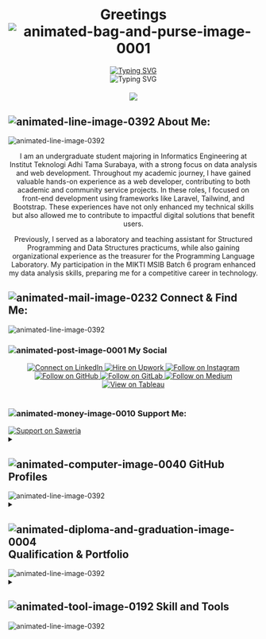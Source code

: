 <div align="center">
    <h1>Greetings <img src="https://fonts.gstatic.com/s/e/notoemoji/latest/1f44b/512.webp" border="0" alt="animated-bag-and-purse-image-0001" width="40" height="40"/></h1>
    <a href="https://git.io/typing-svg"><img src="https://readme-typing-svg.herokuapp.com?font=Sans+Serif&weight=500&size=30&pause=1000&color=FFFFFF&center=true&vCenter=true&multiline=true&width=500&height=75&lines=I'm+Ryan+Gading+Abdullah" alt="Typing SVG" />
    </a>
</div>
<div align="center">
    <img src="https://readme-typing-svg.demolab.com?font=Sans+Serif&weight=900&size=40&duration=1000&pause=1000&center=true&vCenter=true&width=500&height=75&lines=Data+Analyst+Enthusiast;Data+Scientist;Teaching+Enthusiast;Treasurer;Frontend+Developer;UI+Design+(Figma);Graphic+Design+(Canva)" alt="Typing SVG">
</div>
</br>
<div align="center">
    <img src="https://komarev.com/ghpvc/?username=RyanGA09&&style=flat-square" align="center"/>
</div>

<h2><img src="https://fonts.gstatic.com/s/e/notoemoji/latest/1f4ab/512.webp" border="0" alt="animated-line-image-0392" width="22" height="22"/> About Me:</h2>
<img src="https://www.animatedimages.org/data/media/562/animated-line-image-0392.gif" border="0" alt="animated-line-image-0392" width="1920" height="10"/>
<div align="center">
    <p>
        I am an undergraduate student majoring in Informatics Engineering at Institut Teknologi Adhi Tama Surabaya, with a strong focus on data analysis and web development. Throughout my academic journey, I have gained valuable hands-on experience as a web developer, contributing to both academic and community service projects. In these roles, I focused on front-end development using frameworks like Laravel, Tailwind, and Bootstrap. These experiences have not only enhanced my technical skills but also allowed me to contribute to impactful digital solutions that benefit users.
    </p>
    <p>
        Previously, I served as a laboratory and teaching assistant for Structured Programming and Data Structures practicums, while also gaining organizational experience as the treasurer for the Programming Language Laboratory. My participation in the MIKTI MSIB Batch 6 program enhanced my data analysis skills, preparing me for a competitive career in technology.
    </p>
</div>

<h2><img src="https://www.animatedimages.org/data/media/1335/animated-mail-image-0232.gif" border="0" alt="animated-mail-image-0232" width="22" height="22"/> Connect & Find Me:</h2>
<img src="https://www.animatedimages.org/data/media/562/animated-line-image-0392.gif" border="0" alt="animated-line-image-0392" width="1920" height="10"/>
<h3><img src="https://www.animatedimages.org/data/media/1456/animated-post-image-0001.gif" border="0" alt="animated-post-image-0001" width="30" height="25"/> My Social</h3>
<div align="center">
    <!-- LinkedIn Badge -->
    <a href="https://www.linkedin.com/in/ryan-gading-abdullah" target="blank">
        <img src="https://img.shields.io/badge/LinkedIn-Connect/Follow-blue?logo=linkedin&style=for-the-badge" alt="Connect on LinkedIn" />
    </a>
    <!-- Upwork Badge -->
    <a href="https://www.upwork.com/freelancers/~01786dce7666e1a0e4" target="_blank">
        <img src="https://img.shields.io/badge/Upwork-Hire-6FDA44?logo=upwork&style=for-the-badge" alt="Hire on Upwork" />
    </a>
    <!-- Instagram Badge -->
    <a href="https://www.instagram.com/ryan_g._a" target="blank">
        <img src="https://img.shields.io/badge/Instagram-Follow-purple?logo=instagram&style=for-the-badge" alt="Follow on Instagram" />
    </a>
    <!-- GitHub Badge -->
    <a href="https://github.com/RyanGA09" target="blank">
        <img src="https://img.shields.io/badge/GitHub-Follow-181717?logo=github&style=for-the-badge" alt="Follow on GitHub" />
    </a>
    <!-- GitLab Badge -->
    <a href="https://gitlab.com/RyanGA09" target="_blank">
        <img src="https://img.shields.io/badge/GitLab-Follow-FCA121?logo=gitlab&style=for-the-badge" alt="Follow on GitLab" />
    </a>
    <!-- Bitbucket Badge -->
<!--     <a href="https://bitbucket.org/RyanGA09" target="_blank">
        <img src="https://img.shields.io/badge/Bitbucket-Follow-blue?logo=bitbucket&style=for-the-badge" alt="Follow on Bitbucket" />
    </a> -->
    <!-- Medium Badge -->
    <a href="https://medium.com/@ryangadingabdullah" target="blank">
        <img src="https://img.shields.io/badge/Medium-Follow-000000?logo=medium&style=for-the-badge" alt="Follow on Medium" />
    </a>
    <!-- Tableau Badge -->
    <a href="https://public.tableau.com/app/profile/ryanga09/vizzes" target="blank">
        <img src="https://img.shields.io/badge/Tableau-Follow-orange?logo=tableau&style=for-the-badge" alt="View on Tableau" />
    </a>
    <!-- YouTube Badge -->
<!--         <a href="https://www.youtube.com/channel/yourchannel" target="blank">
        <img src="https://img.shields.io/badge/YouTube-Subscribe-red?logo=youtube&style=for-the-badge" alt="Subscribe on YouTube" />
    </a> -->
    <!-- Discord Badge -->
<!--         <a href="https://discord.com/invite/yourserver" target="blank">
        <img src="https://img.shields.io/badge/Discord-Join-blue?logo=discord&style=for-the-badge" alt="Join on Discord" />
    </a> -->
    <!-- Behance Badge -->
<!--         <a href="https://www.behance.net/yourprofile" target="blank">
        <img src="https://img.shields.io/badge/Behance-View-blue?logo=behance&style=for-the-badge" alt="View on Behance" />
    </a> -->
    <!-- Dribbble Badge -->
<!--         <a href="https://dribbble.com/yourprofile" target="blank">
        <img src="https://img.shields.io/badge/Dribbble-Follow-pink?logo=dribbble&style=for-the-badge" alt="Follow on Dribbble" />
    </a> -->
    <!-- Pinterest Badge -->
<!--         <a href="https://www.pinterest.com/yourprofile" target="blank">
        <img src="https://img.shields.io/badge/Pinterest-Follow-red?logo=pinterest&style=for-the-badge" alt="Follow on Pinterest" />
    </a> -->
    <!-- Stack Overflow Badge -->
<!--         <a href="https://stackoverflow.com/users/yourprofile" target="blank">
        <img src="https://img.shields.io/badge/Stack_Overflow-Follow-orange?logo=stackoverflow&style=for-the-badge" alt="Follow on Stack Overflow" />
    </a> -->
    <!-- Blogger Blog Badge -->
<!--         <a href="https://yourbloggerblog.blogspot.com" target="blank">
        <img src="https://img.shields.io/badge/Blogger-Visit-orange?style=for-the-badge&logo=blogger" alt="Visit My Blogger Blog" />
    </a> -->
    <!-- WordPress Blog Badge -->
<!--         <a href="https://yourwordpressblog.wordpress.com" target="blank">
        <img src="https://img.shields.io/badge/WordPress-Visit-blue?style=for-the-badge&logo=wordpress" alt="Visit My WordPress Blog" />
    </a> -->
    <!-- Jekyll/GitHub Pages Blog Badge -->
<!--         <a href="https://yourusername.github.io" target="blank">
        <img src="https://img.shields.io/badge/GitHub_Pages-Read-black?style=for-the-badge&logo=github" alt="Read My GitHub Pages Blog" />
    </a> -->
    <!-- Custom Blog Badge -->
<!--         <a href="https://yourblog.com" target="blank">
        <img src="https://img.shields.io/badge/Blog-Read-green?style=for-the-badge" alt="Read My Blog" />
    </a> -->
    <!-- Twitch Badge -->
<!--         <a href="https://www.twitch.tv/yourchannel" target="blank">
        <img src="https://img.shields.io/badge/Twitch-Follow-purple?logo=twitch&style=for-the-badge" alt="Follow on Twitch" />
    </a> -->
    <!-- Vimeo Badge -->
<!--         <a href="https://vimeo.com/yourprofile" target="blank">
        <img src="https://img.shields.io/badge/Vimeo-Subscribe-blue?logo=vimeo&style=for-the-badge" alt="Subscribe on Vimeo" />
    </a> -->
    <!-- GitHub Sponsors Badge -->
<!--         <a href="https://github.com/sponsors/yourusername" target="blank">
        <img src="https://img.shields.io/badge/GitHub_Sponsors-Support-yellow?logo=github&style=for-the-badge" alt="Support on GitHub Sponsors" />
    </a> -->
    <!-- Quora Badge -->
<!--         <a href="https://www.quora.com/profile/yourusername" target="blank">
        <img src="https://img.shields.io/badge/Quora-Follow-red?logo=quora&style=for-the-badge" alt="Follow on Quora" />
    </a> -->
    <!-- Spotify Badge -->
<!--         <a href="https://open.spotify.com/user/yourusername" target="blank">
        <img src="https://img.shields.io/badge/Spotify-Follow-green?logo=spotify&style=for-the-badge" alt="Follow on Spotify" />
    </a> -->
    <!-- Steam Badge -->
<!--         <a href="https://steamcommunity.com/id/yourusername" target="blank">
        <img src="https://img.shields.io/badge/Steam-Follow-green?logo=steam&style=for-the-badge" alt="Follow on Steam" />
    </a> -->
    <!-- Patreon Badge -->
<!--         <a href="https://www.patreon.com/yourusername" target="blank">
        <img src="https://img.shields.io/badge/Patreon-Support-blue?logo=patreon&style=for-the-badge" alt="Support on Patreon" />
    </a> -->
    <!-- DeviantArt Badge -->
<!--         <a href="https://www.deviantart.com/yourusername" target="blank">
        <img src="https://img.shields.io/badge/DeviantArt-Follow-darkgreen?logo=deviantart&style=for-the-badge" alt="Follow on DeviantArt" />
    </a> -->
    <!-- Vercel Badge -->
<!--         <a href="https://vercel.com/yourusername" target="blank">
        <img src="https://img.shields.io/badge/Vercel-Deploy-black?logo=vercel&style=for-the-badge" alt="Deploy on Vercel" />
    </a> -->
    <!-- Netlify Badge -->
<!--         <a href="https://www.netlify.com/yourusername" target="blank">
        <img src="https://img.shields.io/badge/Netlify-Deploy-darkblue?logo=netlify&style=for-the-badge" alt="Deploy on Netlify" />
    </a> -->
    <!-- Heroku Badge -->
<!--         <a href="https://www.heroku.com/yourapp" target="blank">
        <img src="https://img.shields.io/badge/Heroku-Deploy-purple?logo=heroku&style=for-the-badge" alt="Deploy on Heroku" />
    </a> -->
    <!-- Cloudflare Badge -->
<!--         <a href="https://www.cloudflare.com/yourprofile" target="blank">
        <img src="https://img.shields.io/badge/Cloudflare-Use-green?logo=cloudflare&style=for-the-badge" alt="Use Cloudflare" />
    </a> -->
</div>
</br>
<h3><img src="https://www.animatedimages.org/data/media/100/animated-money-image-0010.gif" border="0" alt="animated-money-image-0010" width="22" height="22"/> Support Me:</h3>
<div align="left">
    <!-- Patreon Badge -->
<!--     <a href="https://www.patreon.com/yourusername" target="_blank">
        <img src="https://img.shields.io/badge/Patreon-Support-f96854?logo=patreon&style=for-the-badge" alt="Support on Patreon" />
    </a> -->
    <!-- Saweria Badge -->
    <a href="https://saweria.co/RyanGA09" target="_blank">
        <img src="https://img.shields.io/badge/Saweria-Support-orange?logo=saweria&style=for-the-badge" alt="Support on Saweria" />
    </a>
    <!-- Sociabuzz Badge -->
<!--     <a href="https://sociabuzz.com/yourusername" target="_blank">
        <img src="https://img.shields.io/badge/Sociabuzz-Support-00C3FF?logo=sociabuzz&style=for-the-badge" alt="Support on Sociabuzz" />
    </a> -->
    <!-- Streamlabs Badge -->
<!--     <a href="https://streamlabs.com/yourusername" target="_blank">
        <img src="https://img.shields.io/badge/Streamlabs-Donate-green?logo=streamlabs&style=for-the-badge" alt="Donate with Streamlabs" />
    </a> -->
    <!-- Nyawer.co Badge -->
<!--     <a href="https://nyawer.co/yourusername" target="_blank">
        <img src="https://img.shields.io/badge/Nyawer-Support-red?logo=nyawer&style=for-the-badge" alt="Support on Nyawer.co" />
    </a> -->
    <!-- Trakteer Badge -->
<!--     <a href="https://trakteer.id/yourusername" target="_blank">
        <img src="https://img.shields.io/badge/Trakteer-Support-FF3C3C?logo=trakteer&style=for-the-badge" alt="Support on Trakteer" />
    </a> -->
</div>

<details>
    <summary>
        <h2><img src="https://www.animatedimages.org/data/media/56/animated-computer-image-0461.gif" border="0" alt="animated-computer-image-0040" width="25" height="30"/> GitHub Profiles</h2>
        <img src="https://www.animatedimages.org/data/media/562/animated-line-image-0392.gif" border="0" alt="animated-line-image-0392" width="1920" height="10"/>
    </summary>
    <h3><img src="https://fonts.gstatic.com/s/e/notoemoji/latest/1f525/512.webp" border="0" alt="animated-line-image-0392" width="22" height="22"/> Streak Stats:</h3>
    <div align="center">
        <img src="https://github-readme-streak-stats.herokuapp.com/?user=RyanGA09&theme=tokyonight&hide_border=false" alt="Streak">
    </div>
    </br>
    <h3><img src="https://fonts.gstatic.com/s/e/notoemoji/latest/26a1/512.webp" border="0" width="22" height="22"/> Github Stats:</h3>
    <div align="center">
        <img src="https://github-readme-stats.vercel.app/api?username=RyanGA09&theme=tokyonight&hide_border=false&include_all_commits=true&count_private=false" alt="Stats">
    </div>
    <h3><img src="https://www.animatedimages.org/data/media/56/animated-computer-image-0285.gif" border="0" alt="animated-computer-image-0285" width="50" height="25"/> Languages Stats:</h3>
    <div align="center">
        <img src="https://github-readme-stats.vercel.app/api/top-langs/?username=RyanGA09&theme=tokyonight&hide_border=false&include_all_commits=true&count_private=true&layout=compact&langs_count=20&hide_progress=false&card_width=450" alt="Languages">
    </div>
    <h3><img src="https://www.animatedimages.org/data/media/1353/animated-medal-image-0019.gif" border="0" alt="animated-computer-image-0040" width="25" height="25"/> Achievements Stats:</h3>
    <div align="center">
        <img src="https://github-profile-trophy.vercel.app/?username=RyanGA09&no-frame=false&theme=tokyonight&no-bg=true&margin-w=15&margin-h=15" alt="Stats">
    </div>
    <h3><img src="https://www.animatedimages.org/data/media/56/animated-computer-image-0366.gif" border="0" alt="animated-computer-image-0366" width="22" height="22"/> Contribution Stats</h3>
    <div align="center">
        <a href="https://github.com/ashutosh00710/github-readme-activity-graph"><img alt="RyanGA09's Activity Graph" src="https://github-readme-activity-graph.vercel.app/graph?username=RyanGA09&bg_color=202330&color=00ffe1&line=3d59a1&point=ffffff&area=true&hide_border=true" /></a>
    </div>
</details>

<details>
    <summary>
        <h2><img src="https://www.animatedimages.org/data/media/1137/animated-diploma-and-graduation-image-0004.gif" border="0" alt="animated-diploma-and-graduation-image-0004" width="22" height="22"/> Qualification & Portfolio</h2>
        <img src="https://www.animatedimages.org/data/media/562/animated-line-image-0392.gif" border="0" alt="animated-line-image-0392" width="1920" height="10"/>
    </summary>
    <h3>Qualification:</h3>
    <div>
        <h4><img src="https://www.animatedimages.org/data/media/973/animated-bag-and-purse-image-0001.gif" border="0" alt="animated-bag-and-purse-image-0001" width="22" height="22"/> Work Experiences</h4>
        <ul align="left">
            <li>
                <strong>Writer</strong> — 
                <a href="https://medium.com/">Medium</a> [November 2024 - Present]
            </li> 
            <li>
                <strong>Web Developer</strong> — 
                <a href="https://itats.ac.id/">Institut Teknologi Adhi Tama Surabaya</a> [March 2024 - Present]
                <ul>
                    <li><strong>Web Developer - Academic Project</strong> [August 2024 - Present]</li>
                    <li><strong>Web Developer - Community Service Program/Field Work (KKN)</strong> [May 2024 - July 2024]</li>
                    <li><strong>Web Developer - Practical Work/Internship (KP)</strong> [March 2024 - July 2024]</li>
                </ul>
            </li> 
            <li>
                <strong>Laboratory Assistant</strong> — 
                <a href="https://itats.ac.id/">Institut Teknologi Adhi Tama Surabaya</a> [September 2022 - August 2024]
                <ul>
                    <li><strong>Software Engineering Laboratory Assistant (Programming Language Laboratory Assistant)</strong> [March 2024 - August 2024]</li>
                    <li><strong>Programming Language Laboratory Assistant</strong> [September 2022 - February 2024]</li>
                </ul>
            </li>
            <li>
                <strong>Laboratory Assistant - Treasurer</strong> — 
                <a href="https://itats.ac.id/">Institut Teknologi Adhi Tama Surabaya</a> [September 2023 - August 2024]
                <ul>
                    <li><strong>Treasurer - Software Engineering Laboratory Assistant (Programming Language Laboratory Assistant)</strong> [March 2024 - August 2024]</li>
                    <li><strong>Treasurer - Programming Language Laboratory Assistant</strong> [September 2023 - Februari 2024]</li>
                </ul>
            </li> 
            <li>
                <strong>Independent Study - Independent Campus</strong> — 
                <a href="https://mikti.id/">Masyarakat Industri Kreatif Teknologi Informasi dan Komunikasi Indonesia (MIKTI)</a> [February 2024 - June 2024]
            </li> 
            <li>
                <strong>Junior Web Developer</strong> — 
                <a href="https://digitalent.kominfo.go.id/#">Digital Talent Scholarship</a> [April 2023 - May 2023]
            </li> 
        </ul>
        <h4><img src="https://fonts.gstatic.com/s/e/notoemoji/latest/1f393/512.webp" border="0" alt="animated-line-image-0392" width="22" height="22"/> Educations:</h4>
        <ul align="left">
            <li><strong>Informatics Engineering</strong> — <a href="https://itats.ac.id/">Institut Teknologi Adhi Tama Surabaya</a> [September 2021 - Expected Graduation: 2025]</li>
            <li>
                <strong>MySkill Shortclass Monthly (2024)</strong> — 
                <a href="https://myskill.id/">MySkill</a> [May 2024 - December 2024]
                <ul>
                    <li><strong>Shortclass Monthly - December</strong> [December 2024 - December 2024]</li>
                    <li><strong>Shortclass Monthly - November</strong> [November 2024 - November 2024]</li>
                    <li><strong>Shortclass Monthly - October</strong> [October 2024 - October 2024]</li>
                    <li><strong>Shortclass Monthly - September</strong> [September 2024 - September 2024]</li>
                    <li><strong>Shortclass Monthly - August</strong> [August 2024 - August 2024]</li>
                    <li><strong>Shortclass Monthly - July</strong> [July 2024 - July 2024]</li>
                    <li><strong>Shortclass Monthly - June</strong> [June 2024 - June 2024]</li>
                    <li><strong>Shortclass Monthly - May</strong> [May 2024 - May 2024]</li>
                </ul>
            </li> 
            <li><strong>High School Senior</strong> — <a href="https://sman15-sby.sch.id/">SMAN 15 Surabaya</a> [2017 - 2020]</li> 
        </ul>
    </div>
    <img src="https://www.animatedimages.org/data/media/562/animated-line-image-0386.gif" border="0" alt="animated-line-image-0386" width="1920"/>
    <h3>Portfolio</h3>
    <div>
        <h4><img src="https://www.animatedimages.org/data/media/53/animated-book-image-0058.gif" border="0" alt="animated-book-image-0058" width="22" height="22"/> Projects</h4>
        <ul align="left">
            <li><strong>Rancang Bangun Sistem Informasi Penelitian dan Pengabdian kepada Masyarakat ITATS Menggunakan Model Prototyping</strong> — (August 2024 - Present).</li>
            <li><strong>Rancang Bangun Sistem Informasi Manajemen Penilaian Pondok Pesantren Ribath Daruttauhid Ta'lim-Tahfidh</strong> — (May 2024 - July 2024).</li>
            <li><strong>Rancang Bangun Sistem Informasi Manajemen Pengumpulan Dokumen Skripsi Mahasiswa dengan Menggunakan Model Waterfall</strong> — (March 2024 - July 2024).</li>
            <li><strong>Rancang Bangung Sistem Informasi Profil Perusahaan Pondok Pesantren Ribath Daruttauhid Ta'lim-Tahfidh</strong> - (May 2024 - July 2024).</li>
            <li><strong>Analysis of Flight Delays and Airline Performance (Capstone Project)</strong> — (May 2024 - June 2024).</li>
            <li><strong>Impact Analysis Covid-19 (Case Study Project)</strong> — (May 2024 - May 2024).</li>
        </ul>
    </div>
    <img src="https://www.animatedimages.org/data/media/562/animated-line-image-0386.gif" border="0" alt="animated-line-image-0386" width="1920"/>
    <h4><a href="https://www.animatedimages.org/cat-writers-1669.htm"><img src="https://www.animatedimages.org/data/media/1669/animated-writer-image-0027.gif" border="0" alt="animated-writer-image-0027" width="22" height="22"/></a> Publications</h4>
    <div>
        <ul>
            <li>
                <h5>Medium</h5>
                <h6>Latest Publications</h6>
                <table align="center" border="2" cellpadding="10" cellspacing="0" style="width: 100%;">
                    <thead>
                        <tr>
                            <th style="text-align: center; padding: 15px; background-color: #f4f4f4; font-size: 18px; vertical-align: top;">Banner</th>
                            <th style="text-align: center; padding: 15px; background-color: #f4f4f4; font-size: 18px; vertical-align: top;">Titles</th>
                        </tr>
                    </thead>
                    <tbody>
                        <tr>
                            <td>
                                <div align="center" style="display: flex; flex-wrap: wrap; gap: 10px; align-items: center;">
                                    <img src="https://miro.medium.com/v2/resize:fit:1400/format:webp/1*EIJyg5Z8ZFiXBb0s3--dGA.jpeg" title="Scraping Book Data from “Books to Scrape” with Python: Basic Version (V1)" style="max-width: 100%; height: auto; display: block; margin: 0 auto;">
                                </div>
                            </td>
                            <td>
                                <div align="center" style="display: flex; flex-direction: column; justify-content: center; align-items: center;">
                                    <details style="text-align: center;">
                                        <summary style="font-size: 14px; color: black; font-weight: bold;">Scraping Book Data from “Books to Scrape” with Python Using BeautifulSoup: Basic Version (V1)</summary>
                                        <p style="font-size: 12px; color: black;">This tutorial covers how to scrape book data from the "Books to Scrape" website using Python & BeautifulSoup. Learn the basics of web scraping techniques and automate data extraction.</p>
                                    </details>
                                    <a href="https://medium.com/@ryangadingabdullah/scraping-book-data-from-books-to-scrape-with-python-using-beautifulsoup-basic-version-v1-29eb974a2384" style="color: black; text-decoration: none; font-size: 14px; margin-top: 10px; display: inline-block;">Read more</a>
                                </div>
                            </td>
                        </tr>
                        <tr>
                            <td>
                                <div align="center" style="display: flex; flex-wrap: wrap; gap: 10px; align-items: center;">
                                    <img src="https://miro.medium.com/v2/resize:fit:520/format:webp/1*3N_kSQjXXlkLFFvMVPfq1w.png" alt="Cloud-Based Python Notebook: How to Use Google Colab with Free GPU/TPU Access" title="How to Use Google Colab with Free GPU/TPU Access" style="max-width: 100%; height: auto; display: block; margin: 0 auto;">
                                </div>
                            </td>
                            <td>
                                <div align="center" style="display: flex; flex-direction: column; justify-content: center; align-items: center;">
                                    <details style="text-align: center;">
                                        <summary style="font-size: 14px; color: black; font-weight: bold;">Cloud-Based Python Notebook: How to Use Google Colab with Free GPU/TPU Access</summary>
                                        <p style="font-size: 12px; color: black;">This article explains how to utilize Google Colab for cloud-based Python notebooks, offering free access to powerful GPU/TPU resources for better performance and productivity.</p>
                                    </details>
                                    <a href="https://medium.com/@ryangadingabdullah/cloud-based-python-notebook-how-to-use-google-colab-with-free-gpu-tpu-access-d561a2109d26" style="color: black; text-decoration: none; font-size: 14px; margin-top: 10px; display: inline-block;">Read more</a>
                                </div>
                            </td>
                        </tr>
                    </tbody>
                </table>
                <!-- Menambahkan link ke halaman Medium untuk membaca lebih banyak artikel -->
                <div align="center" style="margin-top: 20px;">
                    <p style="font-size: 16px; color: black;">Want to read more articles? Visit my <a href="https://medium.com/@ryangadingabdullah" style="color: blue; text-decoration: none;">Medium page</a> for more publications!</p>
                </div>
            </li>
        </ul>
    </div>
    <div>
        <!-- <h4>Dev.To</h4>
        <h5>Latest Publications</h5> -->
        <!-- Menambahkan link ke halaman Medium untuk membaca lebih banyak artikel -->
        <!-- <div align="center" style="margin-top: 20px;">
            <p style="font-size: 16px; color: black;">Want to read more articles? Visit my <a href="https://medium.com/@ryangadingabdullah" style="color: blue; text-decoration: none;">Dev.To page</a> for more publications!</p>
        </div> -->
    </div>
</details>

<details>
    <summary>
        <h2><img src="https://www.animatedimages.org/data/media/146/animated-tool-image-0192.gif" border="0" alt="animated-tool-image-0192" width="22" height="22"/> Skill and Tools</h2>
        <img src="https://www.animatedimages.org/data/media/562/animated-line-image-0392.gif" border="0" alt="animated-line-image-0392" width="1920" height="10"/>
    </summary>
    <h3><img src="https://fonts.gstatic.com/s/e/notoemoji/latest/1f4a1/512.webp" border="0" alt="animated-line-image-0392" width="22" height="22"/> Skills:</h3>
    <div align="left">
        <table align="center" border="1" cellpadding="10" cellspacing="0">
            <tr>
                <th>Category</th>
                <th>Skills</th>
            </tr>
            <tr>
                <td>Hard Skills <img src="https://fonts.gstatic.com/s/e/notoemoji/latest/1f4aa/512.webp" border="0" alt="animated-bag-and-purse-image-0001" width="40" height="40"/></td>
                <td>
                    `Programming` `Analysis` `Data Analysis` `Data Science` `FrontEnd Development` `Web Development` `Teaching` `UI Design` `Graphic Design` `Machine Learning` `Web Scraping` `Writing` `Technical Writing`
                </td>
            </tr>
            <tr>
                <td>Soft Skills <img src="https://fonts.gstatic.com/s/e/notoemoji/latest/1f331/512.webp" border="0" alt="animated-bag-and-purse-image-0001" width="40" height="40"/></td>
                <td>`Leadership` `Problem Solving` `Presentations` `Listening` `Team Work` `Group Work` `team coordination` `Group Discussion` `Critical Thinking` `Communication`</td>
            </tr>
        </table>
    </div>
    <img src="https://www.animatedimages.org/data/media/562/animated-line-image-0386.gif" border="0" alt="animated-line-image-0386" width="1920"/>
    </br>
    <h3><img src="https://fonts.gstatic.com/s/e/notoemoji/latest/2699_fe0f/512.webp" border="0" width="22" height="22"/> Tools:</h3>
    <div align="left">
        <table align="center" border="2" cellpadding="10" cellspacing="0" >
            <thead>
                <tr>
                    <th style="text-align: left; padding: 15px; background-color: #f4f4f4; font-size: 18px; border-bottom: 2px solid #ccc padding: 20px 10px; vertical-align: top; border-left: 2px solid #000; border-right: 2px solid #000;">Category</th>
                    <th style="text-align: left; padding: 15px; background-color: #f4f4f4; font-size: 18px; border-bottom: 2px solid #ccc padding: 20px 10px; vertical-align: top; border-left: 2px solid #000; border-right: 2px solid #000;">Tools</th>
                </tr>
            </thead>
            <tbody>
                <tr style="border-bottom: 2px solid #ccc;">
                    <td style="padding: 20px 10px; vertical-align: top; border-left: 2px solid #000; border-right: 2px solid #000;">
                        <h4><img src="https://www.animatedimages.org/data/media/56/animated-computer-image-0462.gif" border="0" alt="animated-computer-image-0462" width="20" height="22"/> Programming Languages & Markup</h4>
                    </td>
                    <td style="padding: 20px 10px; vertical-align: top; border-left: 2px solid #000; border-right: 2px solid #000;">
                        <div style="display: flex; flex-wrap: wrap; gap: 10px; align-items: center;">
                            <a href="https://www.python.org" target="_blank" rel="noreferrer">
                                <img src="https://raw.githubusercontent.com/devicons/devicon/master/icons/python/python-original.svg" alt="Python" width="40" height="40"/>
                            </a>
                            <a href="https://www.w3schools.com/cpp/" target="_blank" rel="noreferrer">
                                <img src="https://raw.githubusercontent.com/devicons/devicon/master/icons/cplusplus/cplusplus-original.svg" alt="C++" width="40" height="40"/>
                            </a>
                            <a href="https://www.cprogramming.com/" target="_blank" rel="noreferrer">
                                <img src="https://raw.githubusercontent.com/devicons/devicon/master/icons/c/c-original.svg" alt="C" width="40" height="40"/>
                            </a>
                            <a href="https://www.java.com" target="_blank" rel="noreferrer">
                                <img src="https://raw.githubusercontent.com/devicons/devicon/master/icons/java/java-original.svg" alt="Java" width="40" height="40"/>
                            </a>
                            <a href="https://developer.mozilla.org/en-US/docs/Web/HTML" target="_blank" rel="noreferrer">
                                <img src="https://raw.githubusercontent.com/devicons/devicon/master/icons/html5/html5-original-wordmark.svg" alt="HTML5" width="40" height="40"/>
                            </a>
                            <a href="https://developer.mozilla.org/en-US/docs/Web/CSS" target="_blank" rel="noreferrer">
                                <img src="https://raw.githubusercontent.com/devicons/devicon/master/icons/css3/css3-original-wordmark.svg" alt="CSS3" width="40" height="40"/>
                            </a>
                            <a href="https://www.php.net/" target="_blank" rel="noreferrer">
                                <img src="https://raw.githubusercontent.com/devicons/devicon/master/icons/php/php-original.svg" alt="PHP" width="40" height="40"/>
                            </a>
                            <a href="https://www.mathworks.com/products/matlab.html" target="_blank" rel="noreferrer">
                                <img src="https://upload.wikimedia.org/wikipedia/commons/2/21/Matlab_Logo.png" alt="MATLAB" width="40" height="40"/>
                            </a>
                            <a href="https://www.script.com/" target="_blank" rel="noreferrer">
                                <img src="https://raw.githubusercontent.com/devicons/devicon/master/icons/javascript/javascript-original.svg" alt="JavaScript" width="40" height="40"/>
                            </a>
                    <!--         <a href="https://dart.dev/" target="_blank">
                                <img  src="https://uxwing.com/wp-content/themes/uxwing/download/brands-and-social-media/dart-programming-language-icon.png" alt="Dart" width="40" height="40" />
                            </a> -->
                    <!--         <a target="_blank" href="https://www.vectorlogo.zone/logos/kotlinlang/kotlinlang-icon.svg" style="display: inline-block;">
                                <img src="https://www.vectorlogo.zone/logos/kotlinlang/kotlinlang-icon.svg" alt="kotlin" width="40" height="40" />
                            </a> -->
                            <!-- <a target="_blank" href="https://raw.githubusercontent.com/devicons/devicon/master/icons/go/go-original.svg" style="display: inline-block;">
                                <img src="https://raw.githubusercontent.com/devicons/devicon/master/icons/go/go-original.svg" alt="go" width="40" height="40" />
                            </a> -->
                            <!-- <a href="https://www.typescriptlang.org/" target="_blank" rel="noreferrer">
                                <img src="https://raw.githubusercontent.com/devicons/devicon/master/icons/typescript/typescript-original.svg" alt="TypeScript" width="40" height="40"/>
                            </a>
                            <a href="https://www.r-project.org/" target="_blank" rel="noreferrer">
                                <img src="https://raw.githubusercontent.com/devicons/devicon/master/icons/r/r-original.svg" alt="R" width="40" height="40"/>
                            </a> -->
                            <a href="https://www.w3schools.com/sql/" target="_blank" rel="noreferrer">
                                <img src="https://www.freeiconspng.com/uploads/sql-server-icon-png-29.png" alt="SQL" width="40" height="40"/>
                    <!--           <img src="https://cdn2.iconfinder.com/data/icons/web-and-mobile-ui-volume-7/48/309-512.png" alt="SQL" width="35" height="40" style="filter: brightness(0) invert(1);"/> -->
                            </a>
                        </div>
                        </br>
                        <div style="display: flex; flex-wrap: wrap; gap: 10px; align-items: center;">
                            <!-- Menambahkan bahasa markup -->
                            <a href="https://en.wikipedia.org/wiki/Markdown" target="_blank" rel="noreferrer">
                                <img src="https://cdn3.iconfinder.com/data/icons/logos-and-brands-adobe/512/205_Markdown-512.png" alt="Markdown" width="40" height="40"/>
                            </a>
                            <a href="https://www.powershell.org/" target="_blank" rel="noreferrer">
                                <img src="https://raw.githubusercontent.com/devicons/devicon/master/icons/powershell/powershell-original.svg" alt="PowerShell" width="40" height="40"/>
                            </a>
                            <a href="https://www.gnu.org/software/bash/" target="_blank" rel="noreferrer">
                                <img src="https://static-00.iconduck.com/assets.00/bash-icon-1792x2048-492kvjo8.png" alt="Bash" width="40" height="40"/>
                            </a>
                        </div>
                    </td>
                </tr>
                <tr style="border-bottom: 2px solid #ccc;">
                    <td style="padding: 20px 10px; vertical-align: top; border-left: 2px solid #000; border-right: 2px solid #000;">
                        <h4><img src="https://www.animatedimages.org/data/media/146/animated-tool-image-0108.gif" border="0" alt="animated-tool-image-0108" width="22" height="22"/> Development Frameworks, Tools & Databases</h4>
                    </td>
                    <td style="padding: 20px 10px; vertical-align: top; border-left: 2px solid #000; border-right: 2px solid #000;">
                        <div style="display: flex; flex-wrap: wrap; gap: 10px; align-items: center;">
                            <a href="https://getbootstrap.com/" target="_blank" rel="noreferrer">
                                <img src="https://raw.githubusercontent.com/devicons/devicon/master/icons/bootstrap/bootstrap-original-wordmark.svg" alt="Bootstrap" width="40" height="40"/>
                            </a>
                            <a href="https://tailwindcss.com/" target="_blank" rel="noreferrer">
                                <img src="https://www.vectorlogo.zone/logos/tailwindcss/tailwindcss-icon.svg" alt="Tailwind CSS" width="40" height="40"/>
                            </a>
                            <a href="https://laravel.com" target="_blank" rel="noreferrer">
                                <img src="https://www.vectorlogo.zone/logos/laravel/laravel-icon.svg" alt="Laravel" width="40" height="40"/>
                            </a>
                            <a href="https://nodejs.org/en" target="_blank" rel="noreferrer">
                                <img src="https://raw.githubusercontent.com/devicons/devicon/master/icons/nodejs/nodejs-original-wordmark.svg" alt="nodejs" width="40" height="40" />
                            </a>
                            <!-- <a href="https://codeigniter.com" target="_blank" rel="noreferrer">
                                <img src="https://cdn.worldvectorlogo.com/logos/codeigniter.svg" alt="CodeIgniter" width="40" height="40"/>
                            </a> -->
                        </div>
                        </br>
                        <div style="display: flex; flex-wrap: wrap; gap: 10px; align-items: center;">
                            <a href="https://www.mysql.com/" target="_blank" rel="noreferrer">
                                <img src="https://cdn4.iconfinder.com/data/icons/logos-3/181/MySQL-512.png" alt="MySQL" width="40" height="40"/>
                            </a>
                            <a href="https://www.postgresql.org/" target="_blank" rel="noreferrer">
                                <img src="https://raw.githubusercontent.com/devicons/devicon/master/icons/postgresql/postgresql-original.svg" alt="PostgreSQL" width="40" height="40"/>
                            </a>
                    <!--         <a href="https://www.mongodb.com/" target="_blank" rel="noreferrer">
                                <img src="https://raw.githubusercontent.com/devicons/devicon/master/icons/mongodb/mongodb-original.svg" alt="MongoDB" width="40" height="40"/>
                            </a> -->
                    <!--         <a href="https://redis.io/" target="_blank" rel="noreferrer">
                                <img src="https://raw.githubusercontent.com/devicons/devicon/master/icons/redis/redis-original.svg" alt="Redis" width="40" height="40"/>
                            </a> -->
                            <!-- <a href="https://cassandra.apache.org/_/index.html" target="_blank">
                                <img  src="https://profilinator.rishav.dev/skills-assets/apache_cassandra-icon.svg" alt="Cassandra" width="40" height="40"/>
                            </a>   -->
                        </div>
                    </td>
                </tr>
                <tr style="border-bottom: 2px solid #ccc;">
                    <td style="padding: 20px 10px; vertical-align: top; border-left: 2px solid #000; border-right: 2px solid #000;">
                        <h4><img <img src="https://fonts.gstatic.com/s/e/notoemoji/latest/1f916/512.webp" border="0" width="20" height="20"/> Data Analysis, Data Science, ML, Deep Learning, Web Scraping, and Visualization</h4>
                    </td>
                    <td style="padding: 20px 10px; vertical-align: top; border-left: 2px solid #000; border-right: 2px solid #000;">
                        <div style="display: flex; flex-wrap: wrap; gap: 10px; align-items: center;">
                            <!-- Data Manipulation and Analysis Tools -->
                            <a href="https://pandas.pydata.org/" target="_blank" rel="noreferrer">
                                <img src="https://raw.githubusercontent.com/devicons/devicon/master/icons/pandas/pandas-original.svg" alt="pandas" width="40" height="40"/>
                            </a>
                            <a href="https://numpy.org/" target="_blank" rel="noreferrer">
                                <img src="https://raw.githubusercontent.com/devicons/devicon/master/icons/numpy/numpy-original.svg" alt="numpy" width="40" height="40"/>
                            </a>
                    <!--         <a href="https://dask.org/" target="_blank" rel="noreferrer">
                                <img src="https://dask.org/assets/img/dask-logo.svg" alt="dask" width="40" height="40"/>
                            </a>
                            <a href="https://vaex.io/" target="_blank" rel="noreferrer">
                                <img src="https://vaex.io/images/vaex-logo.svg" alt="vaex" width="40" height="40"/>
                            </a>
                            <a href="https://modin.readthedocs.io/" target="_blank" rel="noreferrer">
                                <img src="https://modin.readthedocs.io/en/stable/_images/modin-logo.svg" alt="modin" width="40" height="40"/>
                            </a>
                            <a href="https://spark.apache.org/" target="_blank" rel="noreferrer">
                                <img src="https://upload.wikimedia.org/wikipedia/commons/1/1b/Apache_Spark_logo.svg" alt="spark" width="40" height="40"/>
                            </a>
                            <a href="https://hadoop.apache.org/" target="_blank" rel="noreferrer">
                                <img src="https://upload.wikimedia.org/wikipedia/commons/f/f6/Hadoop_logo.svg" alt="hadoop" width="40" height="40"/>
                            </a> -->
                        </div>
                        </br>
                        <div style="display: flex; flex-wrap: wrap; gap: 10px; align-items: center;">
                            <!-- Machine Learning Tools -->
                            <a href="https://scikit-learn.org/" target="_blank" rel="noreferrer">
                                <img src="https://upload.wikimedia.org/wikipedia/commons/0/05/Scikit_learn_logo_small.svg" alt="scikit_learn" width="40" height="40"/>
                            </a>
                    <!--         <a href="https://xgboost.readthedocs.io/" target="_blank" rel="noreferrer">
                                <img src="https://xgboost.readthedocs.io/en/latest/_static/xgboost-logo.png" alt="xgboost" width="40" height="40"/>
                            </a>
                            <a href="https://lightgbm.readthedocs.io/" target="_blank" rel="noreferrer">
                                <img src="https://lightgbm.readthedocs.io/en/latest/_images/lightgbm_logo.png" alt="lightgbm" width="40" height="40"/>
                            </a>
                            <a href="https://catboost.ai/" target="_blank" rel="noreferrer">
                                <img src="https://catboost.ai/static/logo.svg" alt="catboost" width="40" height="40"/>
                            </a>
                            <a href="https://epistasislab.github.io/tpot/" target="_blank" rel="noreferrer">
                                <img src="https://raw.githubusercontent.com/EpistasisLab/tpot/master/docs/_static/tpot_logo.png" alt="tpot" width="40" height="40"/>
                            </a>
                            <a href="https://www.h2o.ai/" target="_blank" rel="noreferrer">
                                <img src="https://www.h2o.ai/images/h2o-logo.png" alt="h2o" width="40" height="40"/>
                            </a>
                            <a href="https://mlflow.org/" target="_blank" rel="noreferrer">
                                <img src="https://mlflow.org/images/mlflow-logo-color.svg" alt="mlflow" width="40" height="40"/>
                            </a>
                            <a href="https://dvc.org/" target="_blank" rel="noreferrer">
                                <img src="https://dvc.org/img/dvc-logo.svg" alt="dvc" width="40" height="40"/>
                            </a> -->
                        </div>
                        </br>
                        <div style="display: flex; flex-wrap: wrap; gap: 10px; align-items: center;">
                            <!-- Deep Learning Frameworks -->
                            <a href="https://www.tensorflow.org/" target="_blank" rel="noreferrer">
                                <img src="https://raw.githubusercontent.com/devicons/devicon/master/icons/tensorflow/tensorflow-original.svg" alt="tensorflow" width="40" height="40"/>
                            </a>
                            <a href="https://keras.io/" target="_blank" rel="noreferrer">
                                <img src="https://victorzhou.com/static/c309c4c6a7bbdb43cf1f290786ce47ab/39600/keras-logo.png" alt="keras" width="100" height="35"/>
                            </a>
                    <!--         <a href="https://pytorch.org/" target="_blank" rel="noreferrer">
                                <img src="https://upload.wikimedia.org/wikipedia/commons/8/8f/PyTorch_logo.png" alt="pytorch" width="40" height="40"/>
                            </a>
                            <a href="https://theano.readthedocs.io/en/latest/" target="_blank" rel="noreferrer">
                                <img src="https://upload.wikimedia.org/wikipedia/commons/e/ec/Theano_logo.svg" alt="theano" width="40" height="40"/>
                            </a>
                            <a href="http://caffe.berkeleyvision.org/" target="_blank" rel="noreferrer">
                                <img src="https://upload.wikimedia.org/wikipedia/commons/1/1d/Caffe_logo.png" alt="caffe" width="40" height="40"/>
                            </a>
                            <a href="https://mxnet.apache.org/" target="_blank" rel="noreferrer">
                                <img src="https://upload.wikimedia.org/wikipedia/commons/9/9b/Apache_MXNet_logo.svg" alt="mxnet" width="40" height="40"/>
                            </a>
                            <a href="https://deeplearning4j.org/" target="_blank" rel="noreferrer">
                                <img src="https://upload.wikimedia.org/wikipedia/commons/9/94/DeepLearning4J_logo.svg" alt="dl4j" width="40" height="40"/>
                            </a>
                            <a href="https://www.fast.ai/" target="_blank" rel="noreferrer">
                                <img src="https://upload.wikimedia.org/wikipedia/commons/8/8b/Fast.ai_logo.svg" alt="fast.ai" width="40" height="40"/>
                            </a> -->
                        </div>
                        </br>
                        <div style="display: flex; flex-wrap: wrap; gap: 10px; align-items: center;">
                            <!-- Natural Language Processing (NLP) Tools -->
                    <!--         <a href="https://www.nltk.org/" target="_blank" rel="noreferrer">
                                <img src="https://upload.wikimedia.org/wikipedia/commons/1/1b/Logo_of_NLTK.svg" alt="nltk" width="40" height="40"/>
                            </a>
                            <a href="https://spacy.io/" target="_blank" rel="noreferrer">
                                <img src="https://spacy.io/static/img/spacy_logo.svg" alt="spacy" width="40" height="40"/>
                            </a>
                            <a href="https://huggingface.co/" target="_blank" rel="noreferrer">
                                <img src="https://huggingface.co/front/assets/huggingface_logo.svg" alt="huggingface" width="40" height="40"/>
                            </a>
                            <a href="https://stanfordnlp.github.io/CoreNLP/" target="_blank" rel="noreferrer">
                                <img src="https://upload.wikimedia.org/wikipedia/commons/0/0a/StanfordNLP_Logo.png" alt="stanford_nlp" width="40" height="40"/>
                            </a>
                            <a href="https://allennlp.org/" target="_blank" rel="noreferrer">
                                <img src="https://upload.wikimedia.org/wikipedia/commons/4/45/AllenNLP_logo.png" alt="allennlp" width="40" height="40"/>
                            </a>
                            <a href="https://radimrehurek.com/gensim/" target="_blank" rel="noreferrer">
                                <img src="https://raw.githubusercontent.com/RaRe-Technologies/gensim/master/gensim/resources/images/gen_logo.png" alt="gensim" width="40" height="40"/>
                            </a>
                            <a href="https://textblob.readthedocs.io/en/dev/" target="_blank" rel="noreferrer">
                                <img src="https://raw.githubusercontent.com/sloria/TextBlob/master/docs/_static/textblob-logo.png" alt="textblob" width="40" height="40"/>
                            </a>
                            <a href="https://huggingface.co/transformers/" target="_blank" rel="noreferrer">
                                <img src="https://huggingface.co/front/assets/huggingface_logo.svg" alt="transformers" width="40" height="40"/>
                            </a> -->
                        </div>
                        </br>
                        <div style="display: flex; flex-wrap: wrap; gap: 10px; align-items: center;">
                            <!-- Web Scraping Tools -->
                            <a href="https://www.crummy.com/software/BeautifulSoup/bs4/doc/" target="_blank" rel="noreferrer">
                                <!-- <img src="https://cdn.analyticsvidhya.com/wp-content/uploads/2020/03/ws3.png" alt="Beautiful Soup" width="80" height="40"/> -->
                                <img src="https://scrapingant.com/blog/img/blog/beautifulsoup-logo.png" alt="BeautifulSoup" width="60" height="40"/>
                            </a>
                            <a href="https://requests.readthedocs.io/en/master/" target="_blank" rel="noreferrer">
                                <img src="https://www.pngkit.com/png/full/70-701671_requests-python-logo-python-requests-logo.png" alt="Requests" width="40" height="40"/>
                                <!-- <img src="https://www.nicepng.com/png/full/70-702215_python-logo-png.png" alt="Requests" width="25" height="40"/> -->
                            </a>
                            <!-- <a href="https://requests-html.kennethreitz.org/" target="_blank" rel="noreferrer">
                                <img src="https://requests-html.kennethreitz.org/_static/requests-html-logo.png" alt="requests_html" width="40" height="40"/>
                            </a> -->
                            <a href="https://scrapy.org/" target="_blank" rel="noreferrer">
                                <img src="https://scrapeops.io/img/sdk-icons/scrapy-logo.png" alt="Scrapy" width="40" height="40"/>
                                <!-- <img src="https://scrapy.org/img/scrapylogo.png" alt="Scrapy" width="125" height="40"/> -->
                            </a>
                    <!--         <a href="https://www.selenium.dev/" target="_blank" rel="noreferrer">
                                <img src="https://www.articlestheme.com/wp-content/uploads/2021/05/Selenium_Logo-1470x1536.png" alt="Selenium" width="40" height="40"/>
                                <img src="https://www.selenium.dev/images/selenium_logo_square_green.png" alt="Selenium" width="40" height="40"/>
                            </a> -->
                    <!--         <a href="https://pyquery.readthedocs.io/en/latest/" target="_blank" rel="noreferrer">
                                <img src="https://raw.githubusercontent.com/gawel/pyquery/master/pyquery-logo.png" alt="pyquery" width="40" height="40"/>
                            </a> -->
                    <!--         <a href="https://playwright.dev/" target="_blank" rel="noreferrer">
                                <img src="https://playwright.dev/img/playwright-logo.svg" alt="playwright" width="40" height="40"/>
                            </a> -->
                            <a href="https://lxml.de/" target="_blank" rel="noreferrer">
                                <img src="https://scrapingant.com/blog/img/blog/lxml-logo.png" alt="LXML" width="75" height="40"/>
                            </a>
                        </div>
                        </br>
                        <div style="display: flex; flex-wrap: wrap; gap: 10px; align-items: center;">
                            <!-- Data Visualization Tools -->
                            <a href="https://seaborn.pydata.org/" target="_blank" rel="noreferrer">
                                <img src="https://seaborn.pydata.org/_images/logo-mark-lightbg.svg" alt="seaborn" width="40" height="40"/>
                            </a>
                            <a href="https://matplotlib.org/" target="_blank" rel="noreferrer">
                                <img src="https://raw.githubusercontent.com/devicons/devicon/master/icons/matplotlib/matplotlib-original.svg" alt="matplotlib" width="40" height="40"/>
                            </a>
                            <a href="https://plotly.com/" target="_blank" rel="noreferrer">
                                <img src="https://plotly.com/all_static/images/icon-dash.png" alt="plotly" width="40" height="40"/>
                            </a>
                            <!-- <a href="https://bokeh.org/" target="_blank" rel="noreferrer">
                                <img src="https://bokeh.org/_images/bokeh-logo.svg" alt="bokeh" width="40" height="40"/>
                            </a>
                            <a href="https://altair-viz.github.io/" target="_blank" rel="noreferrer">
                                <img src="https://altair-viz.github.io/_static/altair-logo.svg" alt="altair" width="40" height="40"/>
                            </a>
                            <a href="https://ggplot2.tidyverse.org/" target="_blank" rel="noreferrer">
                                <img src="https://upload.wikimedia.org/wikipedia/commons/0/0b/Ggplot2_logo.png" alt="ggplot" width="40" height="40"/>
                            </a> -->
                        </div>
                        <div style="display: flex; flex-wrap: wrap; gap: 10px; align-items: center;">
                            <!-- GUI Development/ Desktop Applications -->
                            <a href="https://docs.python.org/3/library/tkinter.html" target="_blank" rel="noreferrer">
                                <!-- <img src="https://i.morioh.com/2019/11/20/e508febfbc11.jpg" alt="Tkinter" width="40" height="40"/> -->
                                <img src="https://thedeveloperblog.com/tutorial/python/images/tkinter-tutorial.png" alt="Tkinter" width="40" height="40"/>
                            </a>
                        </div>
                        </br>
                        <div style="display: flex; flex-wrap: wrap; gap: 10px; align-items: center;">
                            <!-- Computer Vision Tools -->
                            <a href="https://opencv.org/" target="_blank" rel="noreferrer">
                                <img src="https://www.vectorlogo.zone/logos/opencv/opencv-icon.svg" alt="opencv" width="40" height="40"/>
                            </a>
                            <a href="https://pillow.readthedocs.io/en/stable/" target="_blank" rel="noreferrer">
                                <img src="https://d2jdgazzki9vjm.cloudfront.net/tutorial/python-pillow/images/python-pillow.png" alt="pillow" width="40" height="40"/>
                                <!-- <img src="https://user-images.githubusercontent.com/56552566/75696001-8115bf00-5c70-11ea-8c98-945107d21076.png" alt="pillow" width="40" height="40"/> -->
                                <!-- <img src="https://user-images.githubusercontent.com/56552566/75473711-4ef81a80-595b-11ea-9b7a-15015fb16cca.png" alt="pillow" width="40" height="40"/> -->
                            </a>
                            <!-- <a href="https://simplecv.org/" target="_blank" rel="noreferrer">
                                <img src="https://upload.wikimedia.org/wikipedia/commons/3/32/SimpleCV_Logo.png" alt="simplecv" width="40" height="40"/>
                            </a> -->
                            <!-- <a href="https://www.tensorflow.org/lite" target="_blank" rel="noreferrer">
                                <img src="https://upload.wikimedia.org/wikipedia/commons/thumb/4/4d/TensorFlow_logo.svg/120px-TensorFlow_logo.svg.png" alt="tensorflow_lite" width="40" height="40"/>
                            </a> -->
                            <!-- <a href="https://detectron2.readthedocs.io/en/latest/" target="_blank" rel="noreferrer">
                                <img src="https://raw.githubusercontent.com/facebookresearch/detectron2/master/tools/logo.jpg" alt="detectron2" width="40" height="40"/>
                            </a> -->
                        </div>
                        <!-- </br> -->
                        <div style="display: flex; flex-wrap: wrap; gap: 10px; align-items: center;">
                            <!-- Automation Tools -->
                    <!--         <a href="https://pyautogui.readthedocs.io/" target="_blank" rel="noreferrer">
                                <img src="https://raw.githubusercontent.com/asweigart/pyautogui/master/docs/images/logo.png" alt="pyautogui" width="40" height="40"/>
                            </a>
                            <a href="https://airflow.apache.org/" target="_blank" rel="noreferrer">
                                <img src="https://airflow.apache.org/_images/powered-by-airflow.png" alt="airflow" width="40" height="40"/>
                            </a> 
                            <a href="https://www.ansible.com/" target="_blank" rel="noreferrer">
                                <img src="https://upload.wikimedia.org/wikipedia/commons/2/2c/Ansible_Logo.png" alt="ansible" width="40" height="40"/>
                            </a>
                            <a href="https://www.docker.com/" target="_blank" rel="noreferrer">
                                <img src="https://upload.wikimedia.org/wikipedia/commons/7/79/Docker_logo.svg" alt="docker" width="40" height="40"/>
                            </a>
                            <a href="https://www.jenkins.io/" target="_blank" rel="noreferrer">
                                <img src="https://upload.wikimedia.org/wikipedia/commons/6/64/Jenkins_logo.svg" alt="jenkins" width="40" height="40"/>
                            </a> -->
                        </div>
                        <!-- </br> -->
                        <div style="display: flex; flex-wrap: wrap; gap: 10px; align-items: center;">
                            <!-- Web Development Frameworks -->
                    <!--         <a href="https://www.djangoproject.com/" target="_blank" rel="noreferrer">
                                <img src="https://upload.wikimedia.org/wikipedia/commons/thumb/7/75/Django_logo.svg/1200px-Django_logo.svg.png" alt="django" width="40" height="40"/>
                                <img src="https://mkornyev.github.io/my_images/django.png" alt="django" width="40" height="40"/>
                            </a> -->
                    <!--         <a href="https://flask.palletsprojects.com/" target="_blank" rel="noreferrer">
                                <img src="https://www.vectorlogo.zone/logos/pocoo_flask/pocoo_flask-icon.svg" alt="flask" width="40" height="40"/>
                            </a>
                            <a href="https://fastapi.tiangolo.com/" target="_blank" rel="noreferrer">
                                <img src="https://fastapi.tiangolo.com/img/logo.png" alt="fastapi" width="40" height="40"/>
                            </a>
                            <a href="https://trypyramid.com/" target="_blank" rel="noreferrer">
                                <img src="https://upload.wikimedia.org/wikipedia/commons/3/38/Pyramid-logo.svg" alt="pyramid" width="40" height="40"/>
                            </a> -->
                        </div>
                        <!-- </br> -->
                        <!-- <div style="display: flex; flex-wrap: wrap; gap: 10px; align-items: center;"></div> -->
                    </td>
                </tr>
                <tr style="border-bottom: 2px solid #ccc;">
                    <td style="padding: 20px 10px; vertical-align: top; border-left: 2px solid #000; border-right: 2px solid #000;">
                        <h4><img src="https://www.animatedimages.org/data/media/145/animated-internet-image-0027.gif" border="0" alt="animated-internet-image-0027" width="22" height="22"/> Version Control & Collaboration</h4>
                    </td>
                    <td style="padding: 20px 10px; vertical-align: top; border-left: 2px solid #000; border-right: 2px solid #000;">
                        <div style="display: flex; flex-wrap: wrap; gap: 10px; align-items: center;">
                            <a href="https://git-scm.com/" target="_blank" rel="noreferrer">
                                <img src="https://raw.githubusercontent.com/devicons/devicon/master/icons/git/git-original.svg" alt="Git" width="40" height="40" />
                            </a>
                            <a href="https://github.com/" target="_blank" rel="noreferrer" >
                                <img src="https://github.com/tandpfun/skill-icons/blob/main/icons/Github-Dark.svg" alt="GitHub" width="40" height="40" style="background-color: #ffffff; padding: 5px; border-radius: 5px;"/>
                    <!--             <img src="https://raw.githubusercontent.com/devicons/devicon/master/icons/github/github-original.svg" alt="GitHub" width="40" height="40" style="background-color: #ffffff; padding: 5px; border-radius: 5px;"/> -->
                            </a>
                            <a href="https://about.gitlab.com/" target="_blank" rel="noreferrer">
                                <img src="https://cdn.jsdelivr.net/gh/devicons/devicon/icons/gitlab/gitlab-original.svg" height="40" alt="gitlab logo"  />
                            </a>
                        </div>
                    </td>
                </tr>
                <tr style="border-bottom: 2px solid #ccc;">
                    <td style="padding: 20px 10px; vertical-align: top; border-left: 2px solid #000; border-right: 2px solid #000;">
                        <h4><img <img src="https://www.animatedimages.org/data/media/56/animated-computer-image-0365.gif" border="0" alt="animated-computer-image-0365" width="28" height="20"/> Software & Tools</h4>
                    </td>
                    <td style="padding: 20px 10px; vertical-align: top; border-left: 2px solid #000; border-right: 2px solid #000;">
                        <div style="display: flex; flex-wrap: wrap; gap: 10px; align-items: center;">
                            <a href="https://lookerstudio.google.com/" target="_blank" rel="noreferrer">
                                <img src="https://www.svgrepo.com/show/354012/looker-icon.svg" width="40" height="40"/>
                            </a>
                            <a href="https://www.tableau.com/" target="_blank" rel="noreferrer">
                                <img src="https://cdn2.iconfinder.com/data/icons/mixd/512/3_tableau-512.png" alt="Tableau" width="40" height="40"/>
                            </a>
                            <a href="https://www.diagrams.net/" target="_blank" rel="noreferrer">
                                <img src="https://drawio-app.com/wp-content/uploads/2020/04/draw.io_logo_symbol_250x250.png" alt="Draw.io" width="40" height="40"/>
                            </a>
                            <a href="https://gephi.org/" target="_blank" rel="noreferrer">
                                <!-- <img src="https://upload.wikimedia.org/wikipedia/commons/4/4c/Gephi_logo.svg" alt="Gephi" width="40" height="40"/> -->
                                <!-- <img src="https://docs.gephi.org/img/logo.svg" alt="Gephi" width="40" height="40"/> -->
                                <img src="https://img.informer.com/icons_mac/png/128/613/613066.png" alt="Gephi" width="40" height="40"/>
                            </a>
                    <!--         <a href="https://www.sap.com/products/data-modeling-tools/powerdesigner.html" target="_blank" rel="noreferrer">
                                <img src="https://www.powerdesigner.biz/images/logo-powerdesigner.png" alt="PowerDesigner" width="40" height="40"/>
                                <img src="https://img.apponic.com/39/219/f2e7b63321d32b52070b8012bde4c64f.png" alt="PowerDesigner" width="40" height="40"/>
                            </a> -->
                    <!--         <a href="https://www.qlik.com/us/try-qlik-view" target="_blank" rel="noreferrer">
                                <img src="https://www.qlik.com/us/-/media/qlik/global/logos/qlik-logo.png" alt="QlikView" width="40" height="40"/>
                            </a> -->
                    <!--         <a href="https://powerbi.microsoft.com/" target="_blank" rel="noreferrer">
                                <img src="https://static-00.iconduck.com/assets.00/power-bi-icon-1536x2048-0xah5g2o.png" alt="Power BI" width="30" height="40"/>
                            </a> -->
                    <!--         <a href="https://d3js.org/" target="_blank" rel="noreferrer">
                                <img src="https://d3js.org/logo.svg" alt="D3.js" width="40" height="40"/>
                            </a> -->
                        </div>
                        <div style="display: flex; flex-wrap: wrap; gap: 10px; align-items: center;">
                            <a href="https://code.visualstudio.com/" target="_blank" rel="noreferrer">
                                <img src="https://raw.githubusercontent.com/devicons/devicon/master/icons/vscode/vscode-original-wordmark.svg" alt="Visual Studio Code" width="40" height="40"/>
                            </a>
                            <a href="https://www.jetbrains.com/" target="_blank" rel="noreferrer">
                                <img src="https://raw.githubusercontent.com/devicons/devicon/master/icons/jetbrains/jetbrains-original.svg" alt="JetBrains" width="40" height="40"/>
                            </a>
                            <a href="https://colab.research.google.com/" target="_blank" rel="noreferrer">
                                <img src="https://img.icons8.com/color/48/000000/google-colab.png" alt="Google Colaboratory" width="40" height="40"/>
                            </a>
                            <a href="https://jupyter.org/" target="_blank" rel="noreferrer">
                                <img src="https://raw.githubusercontent.com/devicons/devicon/master/icons/jupyter/jupyter-original-wordmark.svg" alt="jupyter" width="40" height="40"/>
                            </a>
                            <a href="https://www.bloodshed.net/devcpp.html" target="_blank" rel="noreferrer">
                                <img src="https://www.freeiconspng.com/uploads/dev-c--logo-icon-32.png" alt="Dev C++" width="40" height="40"/>
                            </a>
                    <!--         <a href="https://www.sublimetext.com/" target="_blank" rel="noreferrer">
                                <img src="https://freepngimg.com/icon/download/search/9070-sublime-text.png" alt="Sublime Text" width="40" height="40"/>
                            </a> -->
                            <a href="https://www.postman.com/" target="_blank" rel="noreferrer">
                                <img src="https://www.svgrepo.com/show/354202/postman-icon.svg" alt="Postman" width="40" height="40"/>
                            </a>
                    <!--         <a href="https://atom.io/" target="_blank" rel="noreferrer">
                                <img src="https://atom.io/images/atom@2x.png" alt="Atom" width="40" height="40"/>
                            </a> -->
                    <!--         <a href="https://www.eclipse.org/" target="_blank" rel="noreferrer">
                                <img src="https://www.eclipse.org/eclipse.org/images/eclipse-logo.png" alt="Eclipse" width="40" height="40"/>
                            </a> -->
                        </div>
                        <div style="display: flex; flex-wrap: wrap; gap: 10px; align-items: center;">
                            <a href="https://laragon.org/" target="_blank" rel="noreferrer">
                                <img src="https://user-images.githubusercontent.com/176/211701214-b1635bd3-0fa2-477f-9578-54e506dc7d08.png" alt="Laragon" width="40" height="40"/>
                            </a>
                            <a href="https://www.apachefriends.org/index.html" target="_blank" rel="noreferrer">
                                <img src="https://cdn.freebiesupply.com/logos/large/2x/xampp-logo-png-transparent.png" alt="XAMPP" width="40" height="40"/>
                            </a>
                    <!--         <a href="https://www.docker.com/" target="_blank" rel="noreferrer">
                                <img src="https://www.docker.com/sites/default/files/d8/2019-07/Moby-logo.png" alt="Docker" width="40" height="40"/>
                            </a> -->
                <!--             <a href="https://www.pgadmin.org/" target="_blank" rel="noreferrer">
                                <img src="https://static-00.iconduck.com/assets.00/pgadmin-icon-2048x2048-rxk8ydpt.png" alt="pgAdmin" width="40" height="40"/>
                            </a> -->
                <!--             <a href="https://www.mongodb.com/products/compass" target="_blank" rel="noreferrer">
                                <img src="https://static-00.iconduck.com/assets.00/mongodb-compass-icon-1024x1022-nlsyv7es.png" alt="MongoDB Compass" width="40" height="40"/>
                            </a> -->
                        </div>
                        <div style="display: flex; flex-wrap: wrap; gap: 10px; align-items: center;">
                            <a href="https://www.figma.com/" target="_blank" rel="noreferrer">
                                <img src="https://raw.githubusercontent.com/devicons/devicon/master/icons/figma/figma-original.svg" alt="Figma" width="40" height="40"/>
                            </a>
                            <a href="https://www.canva.com/" target="_blank" rel="noreferrer">
                                <img src="https://raw.githubusercontent.com/devicons/devicon/master/icons/canva/canva-original.svg" alt="Canva" width="40" height="40"/>
                            </a>
                            <!-- <a href="https://www.adobe.com/products/dreamweaver.html" target="_blank" rel="noreferrer">
                                <img src="https://cdn.jsdelivr.net/gh/devicons/devicon/icons/dreamweaver/dreamweaver-original.svg" alt="Adobe Dreamweaver" width="40" height="40"/>
                            </a>
                            <a href="https://www.adobe.com/products/aftereffects.html" target="_blank" rel="noreferrer">
                                <img src="https://cdn.jsdelivr.net/gh/devicons/devicon/icons/aftereffects/aftereffects-original.svg" alt="Adobe After Effects" width="40" height="40"/>
                            </a>
                            <a href="https://www.adobe.com/products/premiere.html" target="_blank" rel="noreferrer">
                                <img src="https://cdn.jsdelivr.net/gh/devicons/devicon/icons/premierepro/premierepro-original.svg" alt="Adobe Premiere Pro" width="40" height="40"/>
                            </a>
                            <a href="https://www.adobe.com/products/photoshop.html" target="_blank" rel="noreferrer">
                                <img src="https://cdn.jsdelivr.net/gh/devicons/devicon/icons/photoshop/photoshop-original.svg" alt="Adobe Photoshop" width="40" height="40"/>
                            </a>
                            <a href="https://www.adobe.com/products/xd.html" target="_blank" rel="noreferrer">
                                <img src="https://cdn.jsdelivr.net/gh/devicons/devicon/icons/xd/xd-original.svg" alt="Adobe XD" width="40" height="40"/>
                            </a>
                            <a href="https://www.adobe.com/in/products/illustrator.html" target="_blank">
                                <img  src="https://profilinator.rishav.dev/skills-assets/adobe_illustrator-icon.svg" alt="Illustrator" width="40" height="40"/>
                            </a>
                            <a href="https://www.adobe.com/in/products/indesign.html" target="_blank">
                                <img src="https://profilinator.rishav.dev/skills-assets/adobeindesign.svg" alt="Adobe InDesign" width="40" height="40"/>
                            </a>
                            <a href="https://www.adobe.com/products/photoshop-lightroom.html" target="_blank">
                                <img src="https://profilinator.rishav.dev/skills-assets/lightroom.png" alt="Lightroom" width="40" height="40"/>
                            </a> -->
                    <!--         <a href="https://www.sketch.com/apps" target="_blank" rel="noreferrer">
                                <img src="https://www.sketch.com/images/pages/press/sketch-press-kit/app-icons/sketch-mac-icon@2x.png" alt="Sketch" width="40" height="40"/>
                            </a> -->
                    <!--         <a href="https://www.blender.org/" target="_blank" rel="noreferrer">
                                <img src="https://cdn.jsdelivr.net/gh/devicons/devicon/icons/blender/blender-original.svg" height="30" alt="blender logo"  />
                            </a> -->
                    <!--         <a href="https://www.invisionapp.com/" target="_blank" rel="noreferrer">
                                <img src="https://upload.wikimedia.org/wikipedia/en/thumb/5/5b/InVisionApp_Logo.svg/1024px-InVisionApp_Logo.svg.png" alt="InVision" width="40" height="40"/>
                            </a> -->
                        </div>
                        <div style="display: flex; flex-wrap: wrap; gap: 10px; align-items: center;">
                            <a href="https://obsproject.com/" target="_blank" rel="noreferrer">
                                <img src="https://iconape.com/wp-content/png_logo_vector/obs-studio-logo.png" alt="OBS Studio" width="40" height="40"/>
                            </a>
                            <a href="https://www.capcut.com/" target="_blank" rel="noreferrer">
                                <img src="https://freelogopng.com/images/all_img/1664284836cap-cut-logo-png.png" alt="CapCut" width="40" height="40"/>
                            </a>
                    <!--         <a href="https://www.wirecast.com/" target="_blank" rel="noreferrer">
                                <img src="https://www.wirecast.com/static/wirecast-5efc1d3d5c6b8e25c41f90cfefed7f6e.png" alt="Wirecast" width="40" height="40"/>
                            </a> -->
                    <!--         <a href="https://www.vmix.com/" target="_blank" rel="noreferrer">
                                <img src="https://www.vmix.com/images/vmix_logo.png" alt="vMix" width="40" height="40"/>
                            </a> -->
                        </div>
                    </td>
                </tr>
                <tr style="border-bottom: 2px solid #ccc;">
                    <td style="padding: 20px 10px; vertical-align: top; border-left: 2px solid #000; border-right: 2px solid #000;">
                        <h4><img src="https://www.animatedimages.org/data/media/1667/animated-world-globe-image-0015.gif" border="0" alt="animated-world-globe-image-0015" width="22" height="22"/> Most Used Browser</h4>
                    </td>
                    <td style="padding: 20px 10px; vertical-align: top; border-left: 2px solid #000; border-right: 2px solid #000;">
                        <div style="display: flex; flex-wrap: wrap; gap: 10px; align-items: center;">
                            <a href="https://www.google.com/" target="_blank" rel="noreferrer">
                                <img src="https://cdn.jsdelivr.net/gh/devicons/devicon/icons/google/google-original.svg" height="40" alt="google logo"  />
                            </a>
                            <a href="https://www.google.com/chrome/" target="_blank" rel="noreferrer">
                                <img src="https://cdn.jsdelivr.net/gh/devicons/devicon/icons/chrome/chrome-original.svg" height="40" alt="chrome logo"  />
                            </a>
                            <a href="https://www.microsoft.com/en-us/edge" target="_blank" rel="noreferrer">
                                <img src="https://raw.githubusercontent.com/alrra/browser-logos/main/src/edge/edge.svg" alt="Edge" width="40" height="40"/>
                            </a>
                            <a href="https://www.brave.com/" target="_blank" rel="noreferrer">
                                <img src="https://cdn.simpleicons.org/Brave/Brave-Original.svg" alt="Brave" width="40" height="40"/>
                            </a>
                        </div>
                    </td>
                </tr>
                <tr style="border-bottom: 2px solid #ccc;">
                    <td style="padding: 20px 10px; vertical-align: top; border-left: 2px solid #000; border-right: 2px solid #000;">
                        <h4><img src="https://fonts.gstatic.com/s/e/notoemoji/latest/1f30f/512.webp" border="0" alt="animated-tool-image-0192" width="22" height="22"/> Most Used Operating System</h4>
                    </td>
                    <td style="padding: 20px 10px; vertical-align: top; border-left: 2px solid #000; border-right: 2px solid #000;">
                        <div style="display: flex; flex-wrap: wrap; gap: 10px; align-items: center;">
                            <a href="https://www.microsoft.com/windows" target="_blank" rel="noreferrer">
                                <img src="https://cdn.jsdelivr.net/gh/devicons/devicon/icons/windows8/windows8-original.svg" alt="Windows" width="40" height="40"/>
                            </a>
                            <a href="https://www.android.com/" target="_blank" rel="noreferrer">
                                <img src="https://cdn.jsdelivr.net/gh/devicons/devicon/icons/android/android-original.svg" alt="Android" width="40" height="40"/>
                            </a>
                            <!-- <a href="https://www.linux.org/" target="_blank" rel="noreferrer">
                                <img src="https://cdn.jsdelivr.net/gh/devicons/devicon/icons/linux/linux-original.svg" height="40" alt="Linux logo"  />
                            </a>
                            <a href="https://www.ubuntu.com/" target="_blank" rel="noreferrer">
                                <img src="https://cdn.jsdelivr.net/gh/devicons/devicon/icons/ubuntu/ubuntu-plain.svg" alt="Ubuntu" width="40" height="40"/>
                            </a>
                            <a href="https://www.linuxmint.com/" target="_blank" rel="noreferrer">
                                <img src="https://upload.wikimedia.org/wikipedia/commons/3/3f/Linux_Mint_logo_without_wordmark.svg" alt="Linux Mint" width="40" height="40"/>
                            </a>
                            <a href="https://www.apple.com/macos" target="_blank" rel="noreferrer">
                                <img src="https://cdn.jsdelivr.net/gh/devicons/devicon/icons/apple/apple-original.svg" height="40" alt="Apple logo"  />
                            </a> -->
                        </div>
                    </td>
                </tr>
                <!-- <tr style="border-bottom: 2px solid #ccc;">
                    <td style="padding: 20px 10px; vertical-align: top; border-left: 2px solid #000; border-right: 2px solid #000;">
                        <h4><img <img src="https://www.animatedimages.org/data/media/56/animated-computer-image-0365.gif" border="0" alt="animated-computer-image-0365" width="28" height="20"/> Mobile Development Frameworks & Tools</h4>
                    </td>
                    <td style="padding: 20px 10px; vertical-align: top; border-left: 2px solid #000; border-right: 2px solid #000;">
                        <div style="display: flex; flex-wrap: wrap; gap: 10px; align-items: center;">
                            <a href="https://flutter.dev/" target="_blank" rel="noreferrer">
                                <img src="https://cdn.icon-icons.com/icons2/2107/PNG/512/file_type_flutter_icon_130599.png" alt="Flutter" width="40" height="40"/>
                            </a>
                            <a href="https://reactnative.dev/" target="_blank" rel="noreferrer">
                                <img src="https://reactnative.dev/img/header_logo.svg" alt="React Native" width="40" height="40"/>
                            </a>
                            <a href="https://developer.android.com/studio" target="_blank" rel="noreferrer">
                                <img src="https://developer.android.com/images/brand/Android_Robot.png" alt="Android Studio" width="40" height="40"/>
                            </a>
                            <a href="https://developer.apple.com/xcode/" target="_blank" rel="noreferrer">
                                <img src="https://developer.apple.com/assets/elements/icons/xcode/xcode-128x128.png" alt="Xcode" width="40" height="40"/>
                            </a>
                        </div>
                    </td>
                </tr> -->
            </tbody>
        </table>
    </div>
    <img src="https://www.animatedimages.org/data/media/562/animated-line-image-0386.gif" border="0" alt="animated-line-image-0386" width="1920"/>
</details>
